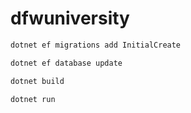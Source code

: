 # dfwuniversity

```bash
dotnet ef migrations add InitialCreate

dotnet ef database update

dotnet build

dotnet run
```
